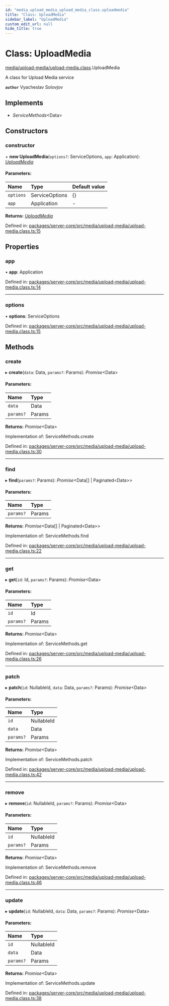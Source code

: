 ```yaml
---
id: "media_upload_media_upload_media_class.uploadmedia"
title: "Class: UploadMedia"
sidebar_label: "UploadMedia"
custom_edit_url: null
hide_title: true
---
```


# Class: UploadMedia

[media/upload-media/upload-media.class](../modules/media_upload_media_upload_media_class.md).UploadMedia

A class for Upload Media service

**`author`** Vyacheslav Solovjov

## Implements

* *ServiceMethods*<Data\>

## Constructors

### constructor

\+ **new UploadMedia**(`options?`: ServiceOptions, `app`: Application): [*UploadMedia*](media_upload_media_upload_media_class.uploadmedia.md)

#### Parameters:

Name | Type | Default value |
:------ | :------ | :------ |
`options` | ServiceOptions | {} |
`app` | Application | - |

**Returns:** [*UploadMedia*](media_upload_media_upload_media_class.uploadmedia.md)

Defined in: [packages/server-core/src/media/upload-media/upload-media.class.ts:15](https://github.com/xr3ngine/xr3ngine/blob/673ad6a5f/packages/server-core/src/media/upload-media/upload-media.class.ts#L15)

## Properties

### app

• **app**: Application

Defined in: [packages/server-core/src/media/upload-media/upload-media.class.ts:14](https://github.com/xr3ngine/xr3ngine/blob/673ad6a5f/packages/server-core/src/media/upload-media/upload-media.class.ts#L14)

___

### options

• **options**: ServiceOptions

Defined in: [packages/server-core/src/media/upload-media/upload-media.class.ts:15](https://github.com/xr3ngine/xr3ngine/blob/673ad6a5f/packages/server-core/src/media/upload-media/upload-media.class.ts#L15)

## Methods

### create

▸ **create**(`data`: Data, `params?`: Params): *Promise*<Data\>

#### Parameters:

Name | Type |
:------ | :------ |
`data` | Data |
`params?` | Params |

**Returns:** *Promise*<Data\>

Implementation of: ServiceMethods.create

Defined in: [packages/server-core/src/media/upload-media/upload-media.class.ts:30](https://github.com/xr3ngine/xr3ngine/blob/673ad6a5f/packages/server-core/src/media/upload-media/upload-media.class.ts#L30)

___

### find

▸ **find**(`params?`: Params): *Promise*<Data[] \| Paginated<Data\>\>

#### Parameters:

Name | Type |
:------ | :------ |
`params?` | Params |

**Returns:** *Promise*<Data[] \| Paginated<Data\>\>

Implementation of: ServiceMethods.find

Defined in: [packages/server-core/src/media/upload-media/upload-media.class.ts:22](https://github.com/xr3ngine/xr3ngine/blob/673ad6a5f/packages/server-core/src/media/upload-media/upload-media.class.ts#L22)

___

### get

▸ **get**(`id`: Id, `params?`: Params): *Promise*<Data\>

#### Parameters:

Name | Type |
:------ | :------ |
`id` | Id |
`params?` | Params |

**Returns:** *Promise*<Data\>

Implementation of: ServiceMethods.get

Defined in: [packages/server-core/src/media/upload-media/upload-media.class.ts:26](https://github.com/xr3ngine/xr3ngine/blob/673ad6a5f/packages/server-core/src/media/upload-media/upload-media.class.ts#L26)

___

### patch

▸ **patch**(`id`: NullableId, `data`: Data, `params?`: Params): *Promise*<Data\>

#### Parameters:

Name | Type |
:------ | :------ |
`id` | NullableId |
`data` | Data |
`params?` | Params |

**Returns:** *Promise*<Data\>

Implementation of: ServiceMethods.patch

Defined in: [packages/server-core/src/media/upload-media/upload-media.class.ts:42](https://github.com/xr3ngine/xr3ngine/blob/673ad6a5f/packages/server-core/src/media/upload-media/upload-media.class.ts#L42)

___

### remove

▸ **remove**(`id`: NullableId, `params?`: Params): *Promise*<Data\>

#### Parameters:

Name | Type |
:------ | :------ |
`id` | NullableId |
`params?` | Params |

**Returns:** *Promise*<Data\>

Implementation of: ServiceMethods.remove

Defined in: [packages/server-core/src/media/upload-media/upload-media.class.ts:46](https://github.com/xr3ngine/xr3ngine/blob/673ad6a5f/packages/server-core/src/media/upload-media/upload-media.class.ts#L46)

___

### update

▸ **update**(`id`: NullableId, `data`: Data, `params?`: Params): *Promise*<Data\>

#### Parameters:

Name | Type |
:------ | :------ |
`id` | NullableId |
`data` | Data |
`params?` | Params |

**Returns:** *Promise*<Data\>

Implementation of: ServiceMethods.update

Defined in: [packages/server-core/src/media/upload-media/upload-media.class.ts:38](https://github.com/xr3ngine/xr3ngine/blob/673ad6a5f/packages/server-core/src/media/upload-media/upload-media.class.ts#L38)

